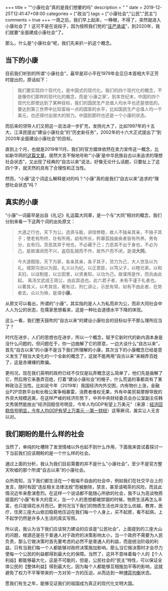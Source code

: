 +++
title = "“小康社会”真的是我们想要的吗"
description = " "
date = 2019-12-25T12:41:47+08:00
categories = ["政治"]
tags = ["小康社会","公民","民主"]
comments = true
+++
一周之后，我们早上起床，一睁眼，不得了，突然就进入小康社会了！这可不是在说段子，因为按照我们党的“[庄严承诺](http://opinion.people.com.cn/big5/n1/2019/1215/c1003-31506421.html)”，到2020年，我们就要“全面建成小康社会”了。

那么，什么是“小康社会”呢，我们先来扒一扒这个概念。
<!--more-->
## 当下的小康

目前我们听到的所谓“小康社会”，最早是邓小平在1979年会见日本首相大平正芳时提出的，原话如下：

> 我们要实现四个现代化，是中国式的现代化。我们的四个现代化的概念，不是像你们那样的现代化的概念，而是‘小康之家’。到本世纪末，中国的四个现代化即使达到了某种目标，我们的国民生产总值人均水平也还是很低的。要达到第三世界中比较富裕一点的国家的水平，比如国民生产总值人均一千美元，也还得付出很大的努力。中国到那时也还是一个小康的状态。

而后来的领导人们又把这一说法进一步扩充，发扬光大了，比如1997年的十五大，江泽民提出“建设小康社会”的“历史新任务”，2002年的十六大正式提出了“到2020年全面建设小康社会”的目标。

直到上个月，也就是2019年11月，我们的官方媒体依然在卖力宣传这一概念，比如新华网的[这篇文章](http://news.sina.com.cn/c/xl/2019-11-25/doc-iihnzahi3296421.shtml)，居然大言不惭地号称“‘小康’是中华民族自古以来追求的理想社会状态”，又出现了经典的“自古以来”说法，好像无论什么话题，只要扯上了这四个字，就天然的具有了合理性和正当性。

然而，“小康”这个词这么解释是对的吗？“小康”真的是我们“自古以来”追求的“理想社会状态”吗？

## 真实的小康

“小康”一词最早是出自《礼记》礼运篇大同章，是一个与“大同”相对的概念，我们分别来看一下这两个词的出处原文：

> 大道之行也，天下为公。选贤与能，讲信修睦，故人不独亲其亲，不独子其子；使老有所终，壮有所用，幼有所长，矜寡孤独废疾者皆有所养。男有分，女有归。货恶其弃于地也，不必藏于己；力恶其不出于身也，不必为己。是故谋闭而不兴，盗窃乱贼而不作，故外户而不闭，是谓**大同**。

> 今大道既隐，天下为家，各亲其亲，各子其子，货力为己，大人世及以为礼。城郭沟池以为固，礼义以为纪。以正君臣，以笃父子，以睦兄弟，以和夫妇，以设制度，以立田里，以贤勇知，以功为己。故谋用是作，而兵由此起。 禹汤文武成王周公，由此其选也。此六君子者，未有不谨于礼者也。以著其义，以考其信，著有过，刑仁讲让，示民有常。如有不由此者，在势者去，众以为殃，是谓**小康**。

从原文可以看出，所谓的”小康“，其实指的是人人为私而非为公，而非大同社会中人人为公的状态，在儒家思想看来，这是一种社会道德水平下降的体现。

这么一看，我们整天鼓吹的”自古以来“的建设小康社会的目标似乎不那么理所应当了？

时代在进步，人们的思想也在进步，所以一个概念，赋予它新时代的新内涵本身是没什么问题的，但问题在于，你一边曲解了它的原意，一边大谈什么“自古以来”，首先“自古以来”的小康不是当下我们所理解的小康，其次当下的小康概念已经是意义发生了相当大变化的一个全新的概念了，这就不能再用“自古以来”来糊弄百姓了，这是赤裸裸的欺骗。

更何况，现在我们英明的政府已经不仅仅是玩弄概念这么简单了，他们先是曲解了它，然后用它来愚弄百姓，打着“建设小康社会”的幌子，什么荒诞的事都具有了某种政治正当性。比如说今年（2019年）我国经济内外交困，内有物价上涨，金融业P2P贷款平台和长租公寓争相暴雷，消费者维权无果，外有中美贸易摩擦导致的外资大规模逃离，在这样严峻的经济形势下，中共中央财经委员会办公室副主任韩文秀居然能放出“经济回稳信号明显，今年人均GDP有望上万美元”（来源：[经济回稳信号明显，今年人均GDP有望上万美元 --第一财经](https://www.yicai.com/news/100437428.html)）这等厥词，属实让人无言以对。

## 我们期盼的是什么样的社会

当然了，单纯的吐槽除了发泄情绪以外也起不到什么作用，下面我来尝试着探讨一下当前我们应该期盼的是一个什么样的社会。

通过上面的分析，我认为我们目前需要的并不是什么“小康社会”，至少不是官方整天吹嘘的那个所谓“自古以来”的小康社会。

众所周知，当下我们都生活在一个极端不自由的社会中，例如我们在社交平台上的发言，随时有因“违反相关法律法规”而被删除，禁言，甚至请喝茶的风险，而且此情况近年来愈演愈烈。在这样一个说话都不能随心所欲的社会，我不认为高谈物质层面的“小康”有多大的意义，当一个人的思想都被禁锢的时候，物质生活再怎么丰富，也只是镜花水月而已。更何况当下我们的物质生活也并没怎么优越，教育，医疗，住房三座大山依旧稳稳地压迫在我们每一个人身上，买不起房，看不起病，上不起学仍然是许多人生活的真实写照。

所以说，我认为当下我们应该努力建设的应该是“公民社会”，上面提到的三座大山的问题，根源还是在于普通人对于政府的决策影响太小，当一个政府不需要为人民负责，那么它做决策时首先要考虑的必然不是普通人的利益，而是统治阶级的利益，只有当我们每一个人都能够对政府决策施加影响，那么当它做决策时才会尽力使每一个公民的利益都得到最大化的保障。当然了，这并不意味着每个人的【个人利益】都能够最大化，这是不可能的，但是，公民社会的“民主”特性，可以保证全体公民的【整体利益】得到最大化，因为每个人都能够互相施加平等的影响，这就避免了权力不平等带来的一方对另一方的压迫，从而达到一种[博弈均衡](https://wiki.mbalib.com/wiki/%E5%8D%9A%E5%BC%88%E5%9D%87%E8%A1%A1)状态。

愿我们有生之年，能够见证我们的祖国成为真正的现代化文明大国。